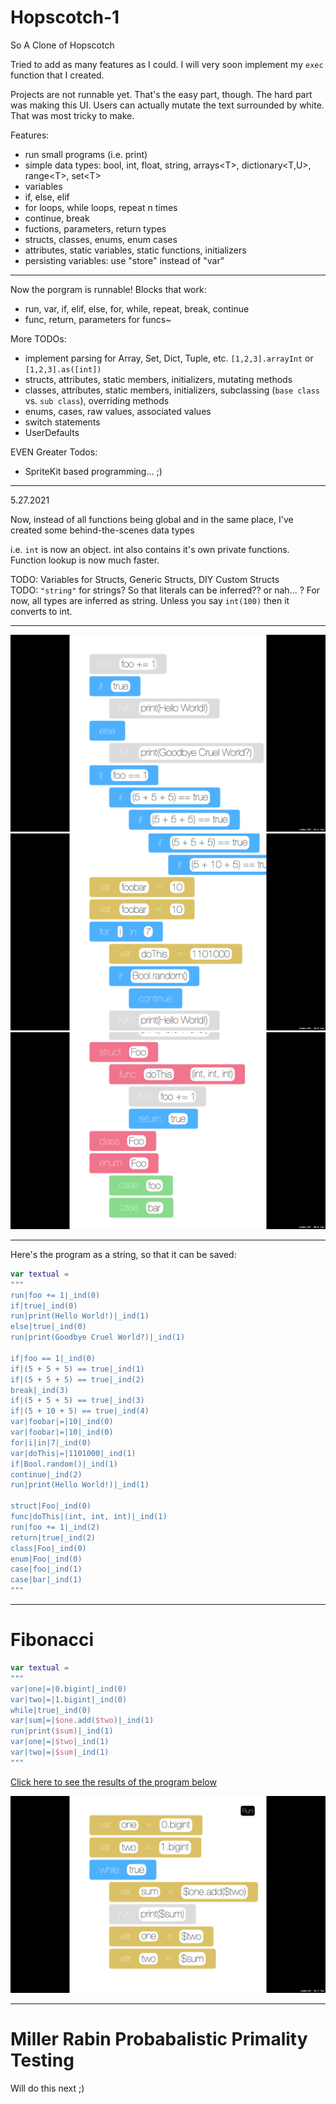 # Hopscotch-1
So A Clone of Hopscotch

Tried to add as many features as I could. I will very soon implement my `exec` function that I created.

Projects are not runnable yet. That's the easy part, though. The hard part was making this UI. Users can actually mutate the text surrounded by white. That was most tricky to make.

Features:
- run small programs (i.e. print)
- simple data types: bool, int, float, string, arrays\<T>, dictionary<T,U>, range\<T>, set\<T>
- variables
- if, else, elif
- for loops, while loops, repeat n times
- continue, break
- fuctions, parameters, return types
- structs, classes, enums, enum cases
- attributes, static variables, static functions, initializers
- persisting variables: use "store" instead of "var"

---

Now the porgram is runnable! Blocks that work:
- run, var, if, elif, else, for, while, repeat, break, continue
- func, return, parameters for funcs~

More TODOs:
- implement parsing for Array, Set, Dict, Tuple, etc. `[1,2,3].arrayInt` or `[1,2,3].as([int])`
- structs, attributes, static members, initializers, mutating methods
- classes, attributes, static members, initializers, subclassing (`base class` vs. `sub class`), overriding methods
- enums, cases, raw values, associated values
- switch statements
- UserDefaults

EVEN Greater Todos:
- SpriteKit based programming... ;)

---

5.27.2021

Now, instead of all functions being global and in the same place, I've created some behind-the-scenes data types

i.e. `int` is now an object. int also contains it's own private functions. Function lookup is now much faster.

TODO: Variables for Structs, Generic Structs, DIY Custom Structs  
TODO: `"string"` for strings? So that literals can be inferred?? or nah... ? For now, all types are inferred as string. Unless you say `int(100)` then it converts to int.

___

![Example 1](https://github.com/CHEINSTTROARLY/Hopscotch-1/blob/main/Example1.png)
![Example 2](https://github.com/CHEINSTTROARLY/Hopscotch-1/blob/main/Example2.png)
![Example 3](https://github.com/CHEINSTTROARLY/Hopscotch-1/blob/main/Example3.png)


---

Here's the program as a string, so that it can be saved:

```swift
var textual =
"""
run|foo += 1|_ind(0)
if|true|_ind(0)
run|print(Hello World!)|_ind(1)
else|true|_ind(0)
run|print(Goodbye Cruel World?)|_ind(1)

if|foo == 1|_ind(0)
if|(5 + 5 + 5) == true|_ind(1)
if|(5 + 5 + 5) == true|_ind(2)
break|_ind(3)
if|(5 + 5 + 5) == true|_ind(3)
if|(5 + 10 + 5) == true|_ind(4)
var|foobar|=|10|_ind(0)
var|foobar|=|10|_ind(0)
for|i|in|7|_ind(0)
var|doThis|=|1101000|_ind(1)
if|Bool.random()|_ind(1)
continue|_ind(2)
run|print(Hello World!)|_ind(1)

struct|Foo|_ind(0)
func|doThis|(int, int, int)|_ind(1)
run|foo += 1|_ind(2)
return|true|_ind(2)
class|Foo|_ind(0)
enum|Foo|_ind(0)
case|foo|_ind(1)
case|bar|_ind(1)
"""
```


---

# Fibonacci

```swift
var textual =
"""
var|one|=|0.bigint|_ind(0)
var|two|=|1.bigint|_ind(0)
while|true|_ind(0)
var|sum|=|$one.add($two)|_ind(1)
run|print($sum)|_ind(1)
var|one|=|$two|_ind(1)
var|two|=|$sum|_ind(1)
"""
```

[Click here to see the results of the program below](https://github.com/CHEINSTTROARLY/Hopscotch-1/blob/main/Proof1Fibonacci.md)

![Fibs](https://github.com/CHEINSTTROARLY/Hopscotch-1/blob/main/Fibonacci.png)

---

# Miller Rabin Probabalistic Primality Testing

Will do this next ;)

